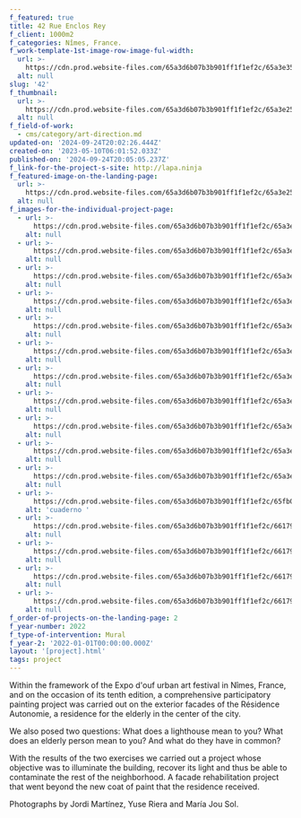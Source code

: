 ```yaml
---
f_featured: true
title: 42 Rue Enclos Rey
f_client: 1000m2
f_categories: Nîmes, France.
f_work-template-1st-image-row-image-ful-width:
  url: >-
    https://cdn.prod.website-files.com/65a3d6b07b3b901ff1f1ef2c/65a3e35febd8f41bc49e1f74_FX6_0334.MXF.11_18_36_13.Still001.jpg
  alt: null
slug: '42'
f_thumbnail:
  url: >-
    https://cdn.prod.website-files.com/65a3d6b07b3b901ff1f1ef2c/65a3e2517c89e05bfaefb914_FX6_0401.MXF.12_59_38_02.Still001.jpg
  alt: null
f_field-of-work:
  - cms/category/art-direction.md
updated-on: '2024-09-24T20:02:26.444Z'
created-on: '2023-05-10T06:01:52.033Z'
published-on: '2024-09-24T20:05:05.237Z'
f_link-for-the-project-s-site: http://lapa.ninja
f_featured-image-on-the-landing-page:
  url: >-
    https://cdn.prod.website-files.com/65a3d6b07b3b901ff1f1ef2c/65a3e2517c89e05bfaefb914_FX6_0401.MXF.12_59_38_02.Still001.jpg
  alt: null
f_images-for-the-individual-project-page:
  - url: >-
      https://cdn.prod.website-files.com/65a3d6b07b3b901ff1f1ef2c/65a3e3cac5f42eb050006607_FX6_0083.MXF.02_51_11_22.Still001.jpg
    alt: null
  - url: >-
      https://cdn.prod.website-files.com/65a3d6b07b3b901ff1f1ef2c/65a3e3caf0120c2cb457e109_FX6_0110.MXF.03_54_41_03.Still002.jpg
    alt: null
  - url: >-
      https://cdn.prod.website-files.com/65a3d6b07b3b901ff1f1ef2c/65a3e3c9e54d41c8da826984_FX6_0110.MXF.03_55_14_08.Still001.jpg
    alt: null
  - url: >-
      https://cdn.prod.website-files.com/65a3d6b07b3b901ff1f1ef2c/65a3e3c9d04379c6e382f4b8_FX6_0186.MXF.07_25_23_21.Still001.jpg
    alt: null
  - url: >-
      https://cdn.prod.website-files.com/65a3d6b07b3b901ff1f1ef2c/65a3e3c97b3b901ff1f877c0_FX6_0210.MXF.07_49_07_14.Still001.jpg
    alt: null
  - url: >-
      https://cdn.prod.website-files.com/65a3d6b07b3b901ff1f1ef2c/65a3e3c8a90dfb1d4e9146f8_FX6_0217.MXF.07_54_33_10.Still001.jpg
    alt: null
  - url: >-
      https://cdn.prod.website-files.com/65a3d6b07b3b901ff1f1ef2c/65a3e3c8411a110327606d65_FX6_0332.MXF.11_17_43_07.Still001.jpg
    alt: null
  - url: >-
      https://cdn.prod.website-files.com/65a3d6b07b3b901ff1f1ef2c/65a3e35febd8f41bc49e1f74_FX6_0334.MXF.11_18_36_13.Still001.jpg
    alt: null
  - url: >-
      https://cdn.prod.website-files.com/65a3d6b07b3b901ff1f1ef2c/65a3e3c859c55f9a7f96a920_FX6_0344.MXF.11_26_25_21.Still001.jpg
    alt: null
  - url: >-
      https://cdn.prod.website-files.com/65a3d6b07b3b901ff1f1ef2c/65a3e3c8d48aca588316d4ce_FX6_0394.MXF.12_56_30_08.Still003.jpg
    alt: null
  - url: >-
      https://cdn.prod.website-files.com/65a3d6b07b3b901ff1f1ef2c/65a3e2517c89e05bfaefb914_FX6_0401.MXF.12_59_38_02.Still001.jpg
    alt: null
  - url: >-
      https://cdn.prod.website-files.com/65a3d6b07b3b901ff1f1ef2c/65fb09db230df32ee508ca9f_CUADERNO_01.jpg
    alt: 'cuaderno '
  - url: >-
      https://cdn.prod.website-files.com/65a3d6b07b3b901ff1f1ef2c/66179a117e5775164e9ab225_Maria%20Jou-153.jpg
    alt: null
  - url: >-
      https://cdn.prod.website-files.com/65a3d6b07b3b901ff1f1ef2c/66179a11050578e00ca40319_Maria%20Jou-154.jpg
    alt: null
  - url: >-
      https://cdn.prod.website-files.com/65a3d6b07b3b901ff1f1ef2c/66179a1029c5efdfe1dffb81_Maria%20Jou-157.jpg
    alt: null
  - url: >-
      https://cdn.prod.website-files.com/65a3d6b07b3b901ff1f1ef2c/66179a117a42a5c3956feea5_Maria%20Jou-159.jpg
    alt: null
f_order-of-projects-on-the-landing-page: 2
f_year-number: 2022
f_type-of-intervention: Mural
f_year-2: '2022-01-01T00:00:00.000Z'
layout: '[project].html'
tags: project
---
```


Within the framework of the Expo d'ouf urban art festival in Nîmes, France, and on the occasion of its tenth edition, a comprehensive participatory painting project was carried out on the exterior facades of the Résidence Autonomie, a residence for the elderly in the center of the city.

We also posed two questions: What does a lighthouse mean to you? What does an elderly person mean to you? And what do they have in common?

With the results of the two exercises we carried out a project whose objective was to illuminate the building, recover its light and thus be able to contaminate the rest of the neighborhood. A facade rehabilitation project that went beyond the new coat of paint that the residence received.

Photographs by Jordi Martínez, Yuse Riera and María Jou Sol.
